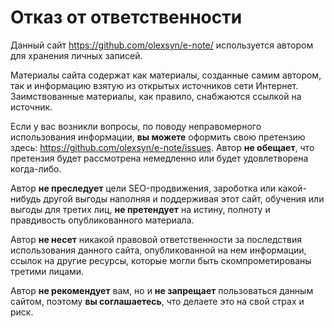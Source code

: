 # Отказ от ответственности

Данный сайт <https://github.com/olexsyn/e-note/> используется автором для хранения личных записей.

Материалы сайта содержат как материалы, созданные самим автором, так и информацию взятую из открытых источников сети Интернет. Заимствованные материалы, как правило, снабжаются ссылкой на источник.   

Если у вас возникли вопросы, по поводу неправомерного использования информации, **вы можете** оформить свою претензию здесь: <https://github.com/olexsyn/e-note/issues>. Автор **не обещает**, что претензия будет рассмотрена немедленно или будет удовлетворена когда-либо.

Автор **не преследует** цели SEO-продвижения, зароботка или какой-нибудь другой выгоды наполняя и поддерживая этот сайт, обучения или выгоды для третих лиц, **не претендует** на истину, полноту и правдивость опубликованного материала.

Автор **не несет** никакой правовой ответственности за последствия использования данного сайта, опубликованной на нем информации, ссылок на другие ресурсы, которые могли быть скомпрометированы третими лицами.

Автор **не рекомендует** вам, но и **не запрещает** пользоваться данным сайтом, поэтому **вы соглашаетесь**, что делаете это на свой страх и риск.

